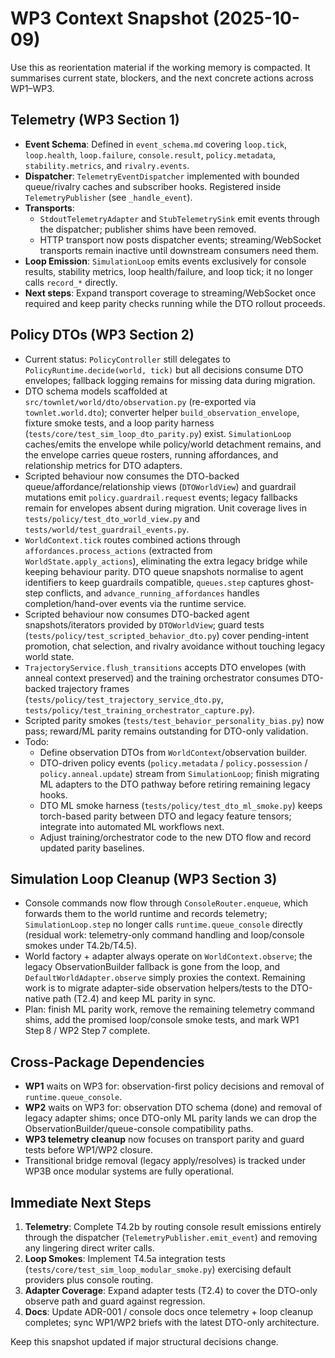 # WP3 Context Snapshot (2025-10-09)

Use this as reorientation material if the working memory is compacted. It summarises current state, blockers, and the next concrete actions across WP1–WP3.

## Telemetry (WP3 Section 1)

- **Event Schema**: Defined in `event_schema.md` covering `loop.tick`, `loop.health`, `loop.failure`, `console.result`, `policy.metadata`, `stability.metrics`, and `rivalry.events`.
- **Dispatcher**: `TelemetryEventDispatcher` implemented with bounded queue/rivalry caches and subscriber hooks. Registered inside `TelemetryPublisher` (see `_handle_event`).
- **Transports**:
  - `StdoutTelemetryAdapter` and `StubTelemetrySink` emit events through the dispatcher; publisher shims have been removed.
  - HTTP transport now posts dispatcher events; streaming/WebSocket transports remain inactive until downstream consumers need them.
- **Loop Emission**: `SimulationLoop` emits events exclusively for console results, stability metrics, loop health/failure, and loop tick; it no longer calls `record_*` directly.
- **Next steps**: Expand transport coverage to streaming/WebSocket once required and keep parity checks running while the DTO rollout proceeds.

## Policy DTOs (WP3 Section 2)

- Current status: `PolicyController` still delegates to `PolicyRuntime.decide(world, tick)` but all decisions consume DTO envelopes; fallback logging remains for missing data during migration.
- DTO schema models scaffolded at `src/townlet/world/dto/observation.py` (re-exported via `townlet.world.dto`); converter helper `build_observation_envelope`, fixture smoke tests, and a loop parity harness (`tests/core/test_sim_loop_dto_parity.py`) exist. `SimulationLoop` caches/emits the envelope while policy/world detachment remains, and the envelope carries queue rosters, running affordances, and relationship metrics for DTO adapters.
- Scripted behaviour now consumes the DTO-backed queue/affordance/relationship views (`DTOWorldView`) and guardrail mutations emit `policy.guardrail.request` events; legacy fallbacks remain for envelopes absent during migration. Unit coverage lives in `tests/policy/test_dto_world_view.py` and `tests/world/test_guardrail_events.py`.
- `WorldContext.tick` routes combined actions through `affordances.process_actions`
  (extracted from `WorldState.apply_actions`), eliminating the extra legacy bridge while keeping
  behaviour parity. DTO queue snapshots normalise to agent identifiers to keep guardrails compatible,
  `queues.step` captures ghost-step conflicts, and `advance_running_affordances` handles
  completion/hand-over events via the runtime service.
- Scripted behaviour now consumes DTO-backed agent snapshots/iterators provided by `DTOWorldView`;
  guard tests (`tests/policy/test_scripted_behavior_dto.py`) cover pending-intent promotion, chat
  selection, and rivalry avoidance without touching legacy world state.
- `TrajectoryService.flush_transitions` accepts DTO envelopes (with anneal context preserved) and the
  training orchestrator consumes DTO-backed trajectory frames (`tests/policy/test_trajectory_service_dto.py`,
  `tests/policy/test_training_orchestrator_capture.py`).
- Scripted parity smokes (`tests/test_behavior_personality_bias.py`) now pass; reward/ML parity
  remains outstanding for DTO-only validation.
- Todo:
  - Define observation DTOs from `WorldContext`/observation builder.
  - DTO-driven policy events (`policy.metadata` / `policy.possession` / `policy.anneal.update`) stream from `SimulationLoop`; finish migrating ML adapters to the DTO pathway before retiring remaining legacy hooks.
  - DTO ML smoke harness (`tests/policy/test_dto_ml_smoke.py`) keeps torch-based parity between DTO and legacy feature tensors; integrate into automated ML workflows next.
  - Adjust training/orchestrator code to the new DTO flow and record updated parity baselines.

## Simulation Loop Cleanup (WP3 Section 3)

- Console commands now flow through `ConsoleRouter.enqueue`, which forwards them to the world runtime and records telemetry; `SimulationLoop.step` no longer calls `runtime.queue_console` directly (residual work: telemetry-only command handling and loop/console smokes under T4.2b/T4.5).
- World factory + adapter always operate on `WorldContext.observe`; the legacy ObservationBuilder fallback is gone from the loop, and `DefaultWorldAdapter.observe` simply proxies the context. Remaining work is to migrate adapter-side observation helpers/tests to the DTO-native path (T2.4) and keep ML parity in sync.
- Plan: finish ML parity work, remove the remaining telemetry command shims, add the promised loop/console smoke tests, and mark WP1 Step 8 / WP2 Step 7 complete.

## Cross-Package Dependencies

- **WP1** waits on WP3 for: observation-first policy decisions and removal of `runtime.queue_console`.
- **WP2** waits on WP3 for: observation DTO schema (done) and removal of legacy adapter shims; once DTO-only ML parity lands we can drop the ObservationBuilder/queue-console compatibility paths.
- **WP3 telemetry cleanup** now focuses on transport parity and guard tests before WP1/WP2 closure.
- Transitional bridge removal (legacy apply/resolves) is tracked under WP3B once modular systems are fully operational.

## Immediate Next Steps

1. **Telemetry**: Complete T4.2b by routing console result emissions entirely through the dispatcher (`TelemetryPublisher.emit_event`) and removing any lingering direct writer calls.
2. **Loop Smokes**: Implement T4.5a integration tests (`tests/core/test_sim_loop_modular_smoke.py`) exercising default providers plus console routing.
3. **Adapter Coverage**: Expand adapter tests (T2.4) to cover the DTO-only observe path and guard against regression.
4. **Docs**: Update ADR-001 / console docs once telemetry + loop cleanup completes; sync WP1/WP2 briefs with the latest DTO-only architecture.

Keep this snapshot updated if major structural decisions change.
